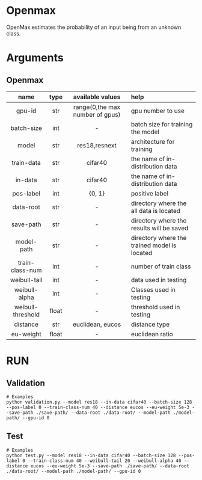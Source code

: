 # Openmax
OpenMax estimates the probability of an input being from an unknown class.

# Arguments
## Openmax
  |        name       |type |       available values        |                     help                      |
  |:-----------------:|:---:|:-----------------------------:|:----------------------------------------------|
  |       gpu-id      | str |range(0,the max number of gpus)|               gpu number to use               |
  |     batch-size    | int |               -               |      batch size for training the model        |
  |       model       | str |         res18,resnext         |           architecture for training           |
  |     train-data    | str |           cifar40             |       the name of in-distribution data        |
  |      in-data      | str |           cifar40             |       the name of in-distribution data        |
  |     pos-label     | int |             {0, 1}            |               positive label                  |
  |     data-root     | str |               -               |    directory where the all data is located    |
  |     save-path     | str |               -               |   directory where the results will be saved   |
  |     model-path    | str |               -               | directory where the trained model is located  |
  |  train-class-num  | int |    		    -                   |             number of train class             |
  |  weibull-tail     | int |               -               |                data used in testing           |
  |  weibull-alpha    | int |               -               |        Classes used in testing                |
  |  weibull-threshold|float|               -               |           threshold used in testing           |
  |     distance      | str |     euclidean, eucos          |                  distance type                |
  |     eu-weight     |float|               -               |                euclidean ratio                |



# RUN
## Validation
```
# Examples
python validation.py --model res18 --in-data cifar40 --batch-size 128 --pos-label 0 --train-class-num 40 --distance eucos --eu-weight 5e-3 --save-path ./save-path/ --data-root ./data-root/ --model-path ./model-path/ --gpu-id 0
```

## Test
```
# Examples
python test.py --model res18 --in-data cifar40 --batch-size 128 --pos-label 0 --train-class-num 40 --weibull-tail 20 --weibull-alpha 40 --distance eucos --eu-weight 5e-3 --save-path ./save-path/ --data-root ./data-root/ --model-path ./model-path/ --gpu-id 0 
```

